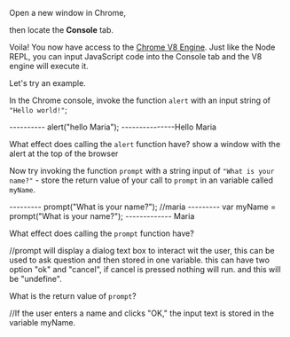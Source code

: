 Open a new window in Chrome,

then locate the **Console** tab.

Voila! You now have access to the [Chrome V8 Engine](https://www.cloudflare.com/en-gb/learning/serverless/glossary/what-is-chrome-v8/).
Just like the Node REPL, you can input JavaScript code into the Console tab and the V8 engine will execute it.

Let's try an example.

In the Chrome console,
invoke the function `alert` with an input string of `"Hello world!"`;

---------- alert("hello Maria");
---------------Hello Maria

What effect does calling the `alert` function have? show a window with the alert at the top of the browser

Now try invoking the function `prompt` with a string input of `"What is your name?"` - store the return value of your call to `prompt` in an variable called `myName`.

--------- prompt("What is your name?");  //maria
--------- var myName = prompt("What is your name?");
-------------  Maria

What effect does calling the `prompt` function have?

 //prompt will display a dialog text box to interact wit the user, this can be used to ask question and then stored in one variable. this can have two option "ok" and "cancel", if cancel is pressed nothing will run. and this will be "undefine".

   
What is the return value of `prompt`?  

 //If the user enters a name and clicks "OK," the input text is stored in the variable myName.

